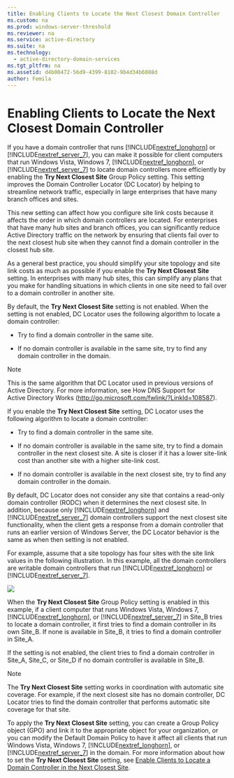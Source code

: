 ```yaml
---
title: Enabling Clients to Locate the Next Closest Domain Controller
ms.custom: na
ms.prod: windows-server-threshold
ms.reviewer: na
ms.service: active-directory
ms.suite: na
ms.technology: 
  - active-directory-domain-services
ms.tgt_pltfrm: na
ms.assetid: d4b00472-56d9-4399-8102-9b4d34b6088d
author: Femila
---
```

# Enabling Clients to Locate the Next Closest Domain Controller
If you have a domain controller that runs [!INCLUDE[nextref_longhorn](includes/nextref_longhorn_md.md)] or [!INCLUDE[nextref_server_7](includes/nextref_server_7_md.md)], you can make it possible for client computers that run Windows Vista, Windows 7, [!INCLUDE[nextref_longhorn](includes/nextref_longhorn_md.md)], or [!INCLUDE[nextref_server_7](includes/nextref_server_7_md.md)] to locate domain controllers more efficiently by enabling the **Try Next Closest Site** Group Policy setting. This setting improves the Domain Controller Locator \(DC Locator\) by helping to streamline network traffic, especially in large enterprises that have many branch offices and sites.  
  
This new setting can affect how you configure site link costs because it affects the order in which domain controllers are located. For enterprises that have many hub sites and branch offices, you can significantly reduce Active Directory traffic on the network by ensuring that clients fail over to the next closest hub site when they cannot find a domain controller in the closest hub site.  
  
As a general best practice, you should simplify your site topology and site link costs as much as possible if you enable the **Try Next Closest Site** setting. In enterprises with many hub sites, this can simplify any plans that you make for handling situations in which clients in one site need to fail over to a domain controller in another site.  
  
By default, the **Try Next Closest Site** setting is not enabled. When the setting is not enabled, DC Locator uses the following algorithm to locate a domain controller:  
  
-   Try to find a domain controller in the same site.  
  
-   If no domain controller is available in the same site, try to find any domain controller in the domain.  
  
> [!NOTE]  
> This is the same algorithm that DC Locator used in previous versions of Active Directory. For more information, see How DNS Support for Active Directory Works \([http:\/\/go.microsoft.com\/fwlink\/?LinkId\=108587](http://go.microsoft.com/fwlink/?LinkId=108587)\).  
  
If you enable the **Try Next Closest Site** setting, DC Locator uses the following algorithm to locate a domain controller:  
  
-   Try to find a domain controller in the same site.  
  
-   If no domain controller is available in the same site, try to find a domain controller in the next closest site. A site is closer if it has a lower site\-link cost than another site with a higher site\-link cost.  
  
-   If no domain controller is available in the next closest site, try to find any domain controller in the domain.  
  
By default, DC Locator does not consider any site that contains a read\-only domain controller \(RODC\) when it determines the next closest site. In addition, because only [!INCLUDE[nextref_longhorn](includes/nextref_longhorn_md.md)] and [!INCLUDE[nextref_server_7](includes/nextref_server_7_md.md)] domain controllers support the next closest site functionality, when the client gets a response from a domain controller that runs an earlier version of Windows Server, the DC Locator behavior is the same as when then setting is not enabled.  
  
For example, assume that a site topology has four sites with the site link values in the following illustration. In this example, all the domain controllers are writable domain controllers that run [!INCLUDE[nextref_longhorn](includes/nextref_longhorn_md.md)] or [!INCLUDE[nextref_server_7](includes/nextref_server_7_md.md)].  
  
![](media/beff4087-fb2a-463b-96ac-d440a9e29b75.gif)  
  
When the **Try Next Closest Site** Group Policy setting is enabled in this example, if a client computer that runs Windows Vista, Windows 7, [!INCLUDE[nextref_longhorn](includes/nextref_longhorn_md.md)], or [!INCLUDE[nextref_server_7](includes/nextref_server_7_md.md)] in Site\_B tries to locate a domain controller, it first tries to find a domain controller in its own Site\_B. If none is available in Site\_B, it tries to find a domain controller in Site\_A.  
  
If the setting is not enabled, the client tries to find a domain controller in Site\_A, Site\_C, or Site\_D if no domain controller is available in Site\_B.  
  
> [!NOTE]  
> The **Try Next Closest Site** setting works in coordination with automatic site coverage. For example, if the next closest site has no domain controller, DC Locator tries to find the domain controller that performs automatic site coverage for that site.  
  
To apply the **Try Next Closest Site** setting, you can create a Group Policy object \(GPO\) and link it to the appropriate object for your organization, or you can modify the Default Domain Policy to have it affect all clients that run Windows Vista, Windows 7, [!INCLUDE[nextref_longhorn](includes/nextref_longhorn_md.md)], or [!INCLUDE[nextref_server_7](includes/nextref_server_7_md.md)] in the domain. For more information about how to set the **Try Next Closest Site** setting, see [Enable Clients to Locate a Domain Controller in the Next Closest Site](Enable-Clients-to-Locate-a-Domain-Controller-in-the-Next-Closest-Site.md).  
  

